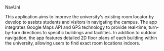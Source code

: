 NavUni

This application aims to improve the university's existing room locator by develop to assists students and visitors in navigating the campus. The app integrates Google Maps API and GPS technology to provide real-time, turn-by-turn directions to specific buildings and facilities. In addition to outdoor navigation, the app features detailed 2D floor plans of each building within the university, allowing users to find exact room locations indoors.
